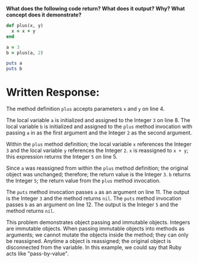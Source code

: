 **What does the following code return? What does it output? Why? What concept does it demonstrate?**

```ruby
def plus(x, y)
  x = x + y
end

a = 3
b = plus(a, 2)

puts a
puts b
```
# Written Response:

The method definition `plus` accepts parameters `x` and `y` on line 4.

The local variable `a` is initialized and assigned to the Integer `3` on line 8. The local variable `b` is initialized and assigned to the `plus` method invocation with passing `a` in as the first argument and the Integer `2` as the second argument.

Within the `plus` method definition; the local variable `x` references the Integer `3` and the local variable `y` references the Integer `2`.
`x` is reassigned to `x + y`; this expression returns the Integer `5` on line 5.

Since `a` was reassigned from within the `plus` method definition; the original object was unchanged; therefore; the return value is the Integer `3`.
`b` returns the Integer `5`; the return value from the `plus` method invocation.

The `puts` method invocation passes `a` as an argument on line 11. The output is the Integer `3` and the method returns `nil`.
The `puts` method invocation passes `b` as an argument on line 12. The output is the Integer `5` and the method returns `nil`.

This problem demonstrates object passing and immutable objects. Integers are immutable objects. When passing immutable objects into methods as arguments; we cannot mutate the objects inside the method; they can only be reassigned. Anytime a object is reassigned; the original object is disconnected from the variable. In this example, we could say that Ruby acts like "pass-by-value".

